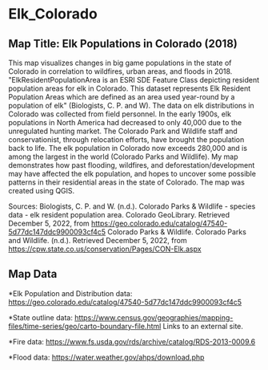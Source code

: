# Elk_Colorado

<!-- /TOC -->

## Map Title: Elk Populations in Colorado (2018)

This map visualizes changes in big game populations in the state of Colorado in correlation to wildfires, urban areas, and floods in 2018. "ElkResidentPopulationArea is an ESRI SDE Feature Class depicting resident population areas for elk in Colorado. This dataset represents Elk Resident Population Areas which are defined as an area used year-round by a population of elk" (Biologists, C. P. and W). The data on elk distributions in Colorado was collected from field personnel. In the early 1900s, elk populations in North America had decreased to only 40,000 due to the unregulated hunting market. The Colorado Park and Wildlife staff and conservationist, through relocation efforts, have brought the population back to life. The elk population in Colorado now exceeds 280,000 and is among the largest in the world (Colorado Parks and Wildlife). My map demonstrates how past flooding, wildfires, and deforestation/development may have affected the elk population, and hopes to uncover some possible  patterns in their residential areas in the state of Colorado. The map was created using QGIS.

Sources: Biologists, C. P. and W. (n.d.). Colorado Parks &amp; Wildlife - species data - elk resident population area. Colorado GeoLibrary. Retrieved December 5, 2022, from https://geo.colorado.edu/catalog/47540-5d77dc147ddc9900093cf4c5 
Colorado Parks &amp; Wildlife. Colorado Parks and Wildlife. (n.d.). Retrieved December 5, 2022, from https://cpw.state.co.us/conservation/Pages/CON-Elk.aspx 


<!-- /TOC -->

## Map Data

*Elk Population and Distribution data: https://geo.colorado.edu/catalog/47540-5d77dc147ddc9900093cf4c5

*State outline data: https://www.census.gov/geographies/mapping-files/time-series/geo/carto-boundary-file.html Links to an external site.

*Fire data: https://www.fs.usda.gov/rds/archive/catalog/RDS-2013-0009.6

*Flood data: https://water.weather.gov/ahps/download.php
